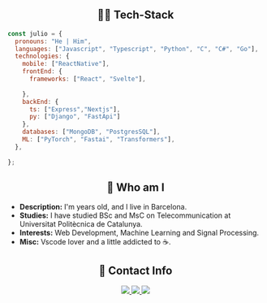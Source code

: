  <h2 align="center">  👨‍💻 Tech-Stack </h2>

```javascript
const julio = {
  pronouns: "He | Him",
  languages: ["Javascript", "Typescript", "Python", "C", "C#", "Go"],
  technologies: {
    mobile: ["ReactNative"],
    frontEnd: {
      frameworks: ["React", "Svelte"],
   
    },
    backEnd: {
      ts: ["Express","Nextjs"],
      py: ["Django", "FastApi"]
    },
    databases: ["MongoDB", "PostgresSQL"],
    ML: ["PyTorch", "Fastai", "Transformers"],
  },
 
};
```

<h2 align="center">  
🤔 Who am I </h2> 
<ul>
<li> <strong>Description:</strong> I'm  years old, and I live in Barcelona.</li>
<li> <strong>Studies:</strong> I have studied BSc and MsC on Telecommunication at Universitat Politècnica de Catalunya.</li>
<li> <strong>Interests:</strong> Web Development, Machine Learning and Signal Processing.</li>
<li> <strong>Misc:</strong> Vscode lover and a little addicted to ☕.</li>
</ul>

 <h2 align="center"> 👥 Contact Info </h2>
 <p align="center">
    <a href="https://www.linkedin.com/in/julio-burgos-0a1875104/">
        <img src="https://img.shields.io/badge/julioburgos-%230077B5.svg?&style=for-the-badge&logo=linkedin&logoColor=white"/>
    </a>
    <a href="https://twitter.com/julio__burgos">
        <img src="https://img.shields.io/badge/@julio___burgos-%231DA1F2.svg?&style=for-the-badge&logo=twitter&logoColor=white" />
    </a>
    <a href="mailto:julio_burgos_p@hotmail.com">
        <img src="https://img.shields.io/badge/julio__burgos__p-%2399ccff.svg?&style=for-the-badge&logo=gmail&logoColor=white" />
    </a>
</p>
